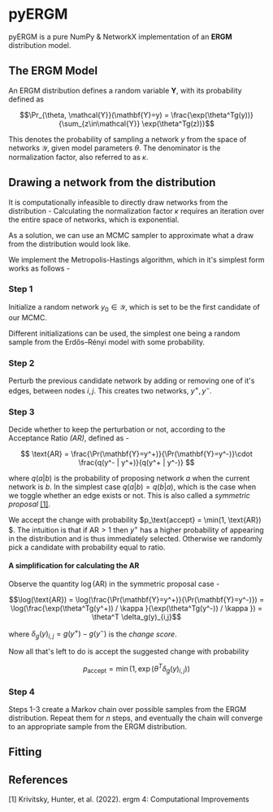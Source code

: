 # pyERGM
pyERGM is a pure NumPy & NetworkX implementation of an **ERGM** distribution model.

## The ERGM Model
An ERGM distribution defines a random variable $\mathbf{Y}$, with its probability defined as 

$$\Pr_{\theta, \mathcal{Y}}(\mathbf{Y}=y) = \frac{\exp(\theta^Tg(y))}{\sum_{z\in\mathcal{Y}} \exp(\theta^Tg(z))}$$

This denotes the probability of sampling a network $y$ from the space of networks $\mathcal{Y}$, given model parameters $\theta$. The denominator is the normalization factor, also referred to as $\kappa$.
## Drawing a network from the distribution
It is computationally infeasible to directly draw networks from the distribution - Calculating the normalization factor $\kappa$ requires an iteration over the entire space of networks, which is exponential.

As a solution, we can use an MCMC sampler to approximate what a draw from the distribution would look like.

We implement the Metropolis-Hastings algorithm, which in it's simplest form works as follows -

### Step 1

Initialize a random network $y_0\in\mathcal{Y}$, which is set to be the first candidate of our MCMC. 

Different initializations can be used, the simplest one being a random sample from the Erdős–Rényi model with some probability.

### Step 2

Perturb the previous candidate network by adding or removing one of it's edges, between nodes $i, j$.
This creates two networks, $y^+ , y^-$.

### Step 3

Decide whether to keep the perturbation or not, according to the Acceptance Ratio *(AR)*, defined as - 

$$
\text{AR} = \frac{\Pr(\mathbf{Y}=y^+)}{\Pr(\mathbf{Y}=y^-)}\cdot \frac{q(y^- | y^+)}{q(y^+ | y^-)}
$$

where $q(a|b)$ is the probability of proposing network $a$ when the current network is $b$. In the simplest case $q(a|b) = q(b|a$), which is the case when we toggle whether an edge exists or not.  This is also called a *symmetric proposal* [[1]](#1).

We accept the change with probability $p_\text{accept} = 
\min(1, \text{AR})
$.
The intuition is that if $\text{AR}>1$ then $y^+$ has a higher probability of appearing in the distribution and is thus immediately selected. Otherwise we randomly pick a candidate with probability equal to ratio. 

#### A simplification for calculating the AR
Observe the quantity $\log(\text{AR})$ in the symmetric proposal case - 

$$\log(\text{AR}) = \log(\frac{\Pr(\mathbf{Y}=y^+)}{\Pr(\mathbf{Y}=y^-)})
= \log(\frac{\exp(\theta^Tg(y^+)) / \kappa }{\exp(\theta^Tg(y^-)) / \kappa }) = \theta^T \delta_g(y)_{i,j}$$

where $\delta_g(y)_{i,j} = g(y^+) - g(y^-)$ is the *change score*.

Now all that's left to do is accept the suggested change with probability 

$$
p_{\text{accept}} = \min(1, \exp(\theta^T \delta_g(y)_{i,j}))
$$

### Step 4
Steps 1-3 create a Markov chain over possible samples from the ERGM distribution. Repeat them for $n$ steps, and eventually the chain will converge to an appropriate sample from the ERGM distribution.



## Fitting

## References
<a id="1">[1]</a> 
Krivitsky, Hunter, et al. (2022). 
ergm 4: Computational Improvements
